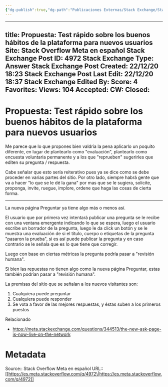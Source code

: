 ```yaml
---
{"dg-publish":true,"dg-path":"Publicaciones Externas/Stack Exchange/Stack Overflow en español/Stack Overflow en español Meta/es.meta.stackoverflow.com-4972.md","permalink":"/publicaciones-externas/stack-exchange/stack-overflow-en-espanol/stack-overflow-en-espanol-meta/es-meta-stackoverflow-com-4972/","hide":true,"noteIcon":"\"0\"","created":"2024-04-03T12:49:10.730-06:00","updated":"2024-04-05T16:44:04.492-06:00"}
---
```


---
title: Propuesta: Test rápido sobre los buenos hábitos de la plataforma para nuevos usuarios
Site: Stack Overflow Meta en español
Stack Exchange Post ID: 4972
Stack Exchange Type: Answer
Stack Exchange Post Created: 22/12/20 18:23
Stack Exchange Post Last Edit: 22/12/20 18:37
Stack Exchange Edited By: 
Score: 4
Favorites: 
Views: 104
Accepted: 
CW: 
Closed: 
---
# Propuesta: Test rápido sobre los buenos hábitos de la plataforma para nuevos usuarios

Me parece que lo que propones bien valdría la pena aplicarlo un poquito diferente, en lugar de plantearlo como "evaluación", plantearlo como encuesta voluntaria permanente y a los que "reprueben" sugerirles que editen su pregunta / respuesta.

Cabe señalar que esto sería reiterativo pues ya se dice como se debe proceder en varias partes del sitio. Por otro lado, siempre habrá gente que va a hacer "lo que se le dé la gana" por mas que se le sugiera, solicite, proponga, invite, ruegue, implore, ordene que haga las cosas de cierta forma.

<hr>

La nueva página Preguntar ya tiene algo más o menos así.

El usuario que por primera vez intentará publicar una pregunta se le recibe con una ventana emergente indicando lo que se espera, luego el usuario escribe un borrador de la pregunta, luego le da click un botón y se le muestra una evaluación de si el título, cuerpo o etiquetas de la pregunta "pasaron la prueba", si es así puede publicar la pregunta y en caso contrario se le señala que es lo que tiene que corregir.

Luego con base en ciertas métricas la pregunta podría pasar a "revisión humana".

Si bien las repuestas no tienen algo como la nueva página Preguntar, estas también podrían pasar a "revisión humana".

La premisas del sitio que se señalan a los nuevos visitantes son:

1. Cualquiera puede preguntar
2. Cualquiera puede responder
3. Se vota a favor de las mejores respuestas, y éstas suben a los primeros puestos


Relacionado

- https://meta.stackexchange.com/questions/344513/the-new-ask-page-is-now-live-on-the-network

# Metadata
Source:: Stack Overflow Meta en español
URL:: [[https://es.meta.stackoverflow.com/q/4972\|https://es.meta.stackoverflow.com/q/4972]]


